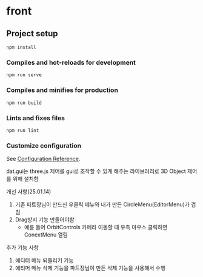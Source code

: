 # front

## Project setup
```
npm install
```

### Compiles and hot-reloads for development
```
npm run serve
```

### Compiles and minifies for production
```
npm run build
```

### Lints and fixes files
```
npm run lint
```

### Customize configuration
See [Configuration Reference](https://cli.vuejs.org/config/).

dat.gui는 three.js 제어를 gui로 조작할 수 있게 해주는 라이브러리로 3D Object 제어를 위해 설치함

개선 사항(25.01.14)
1. 기존 파트장님이 만드신 우클릭 메뉴와 내가 만든 CircleMenu(EditorMenu)가 겹침
2. Drag방지 기능 만들어야함
    - 예를 들어 OrbitControls 카메라 이동할 때 우측 마우스 클릭하면 ConextMenu 열림

추가 기능 사항
1. 에디터 메뉴 되돌리기 기능
2. 에티머 메뉴 삭제 기능을 파트장님이 만든 삭제 기능을 사용해서 수행


